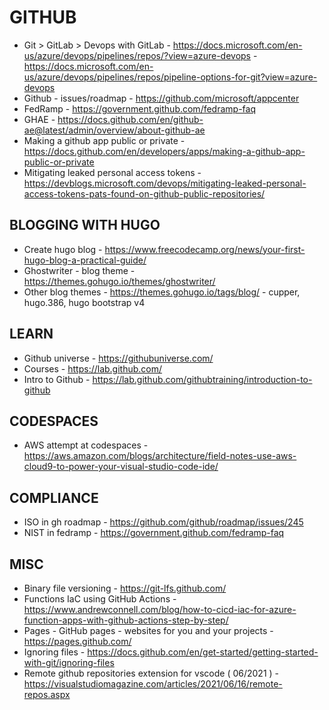 # GITHUB

* Git > GitLab > Devops with GitLab - https://docs.microsoft.com/en-us/azure/devops/pipelines/repos/?view=azure-devops - 
https://docs.microsoft.com/en-us/azure/devops/pipelines/repos/pipeline-options-for-git?view=azure-devops
* Github - issues/roadmap - https://github.com/microsoft/appcenter
* FedRamp - https://government.github.com/fedramp-faq
* GHAE - https://docs.github.com/en/github-ae@latest/admin/overview/about-github-ae
* Making a github app public or private - https://docs.github.com/en/developers/apps/making-a-github-app-public-or-private
* Mitigating leaked personal access tokens - https://devblogs.microsoft.com/devops/mitigating-leaked-personal-access-tokens-pats-found-on-github-public-repositories/

## BLOGGING WITH HUGO

* Create hugo blog - https://www.freecodecamp.org/news/your-first-hugo-blog-a-practical-guide/
* Ghostwriter - blog theme - https://themes.gohugo.io/themes/ghostwriter/
* Other blog themes - https://themes.gohugo.io/tags/blog/ - cupper, hugo.386, hugo bootstrap v4

## LEARN

* Github universe - https://githubuniverse.com/
* Courses - https://lab.github.com/
* Intro to Github - https://lab.github.com/githubtraining/introduction-to-github 

## CODESPACES

* AWS attempt at codespaces - https://aws.amazon.com/blogs/architecture/field-notes-use-aws-cloud9-to-power-your-visual-studio-code-ide/

## COMPLIANCE

* ISO in gh roadmap - https://github.com/github/roadmap/issues/245
* NIST in fedramp - https://government.github.com/fedramp-faq

## MISC
 
* Binary file versioning - https://git-lfs.github.com/
* Functions IaC using GitHub Actions - https://www.andrewconnell.com/blog/how-to-cicd-iac-for-azure-function-apps-with-github-actions-step-by-step/
* Pages - GitHub pages - websites for you and your projects - https://pages.github.com/
* Ignoring files - https://docs.github.com/en/get-started/getting-started-with-git/ignoring-files
* Remote github repositories extension for vscode ( 06/2021 ) - https://visualstudiomagazine.com/articles/2021/06/16/remote-repos.aspx
